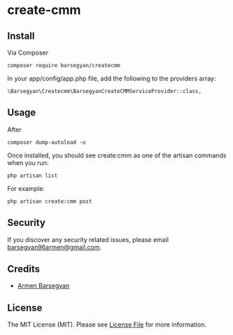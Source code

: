 
# create-cmm

## Install

Via Composer

```
composer require barsegyan/createcmm
```

In your app/config/app.php file, add the following to the providers array:

```
\Barsegyan\Createcmm\BarsegyanCreateCMMServiceProvider::class,
```

## Usage

After 

```
composer dump-autoload -o
```

Once installed, you should see create:cmm as one of the artisan commands when you run:

```
php artisan list
```


For example:

```
php artisan create:cmm post
```


## Security

If you discover any security related issues, please email barsegyan96armen@gmail.com.

## Credits

- [Armen Barsegyan](https://github.com/barsegyan)


## License

The MIT License (MIT). Please see [License File](LICENSE.md) for more information.
